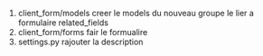 1. client_form/models
    creer le models du nouveau groupe
    le lier a formulaire
    related_fields
2. client_form/forms
    fair le formualire
3. settings.py
    rajouter la description
